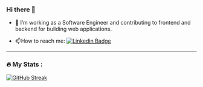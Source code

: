 ### Hi there 👋

- :telescope: I’m working as a Software Engineer and contributing to frontend and backend for building web applications.

- :mailbox:How to reach me: [![Linkedin Badge](https://img.shields.io/badge/?style=flat&logo=Linkedin&logoColor=white)](https://www.linkedin.com/in/muzammilkhattri/)
---

### :fire: My Stats :

[![GitHub Streak](http://github-readme-streak-stats.herokuapp.com?user=muzammilkhattri&theme=dark&background=000000)](https://git.io/streak-stats)

